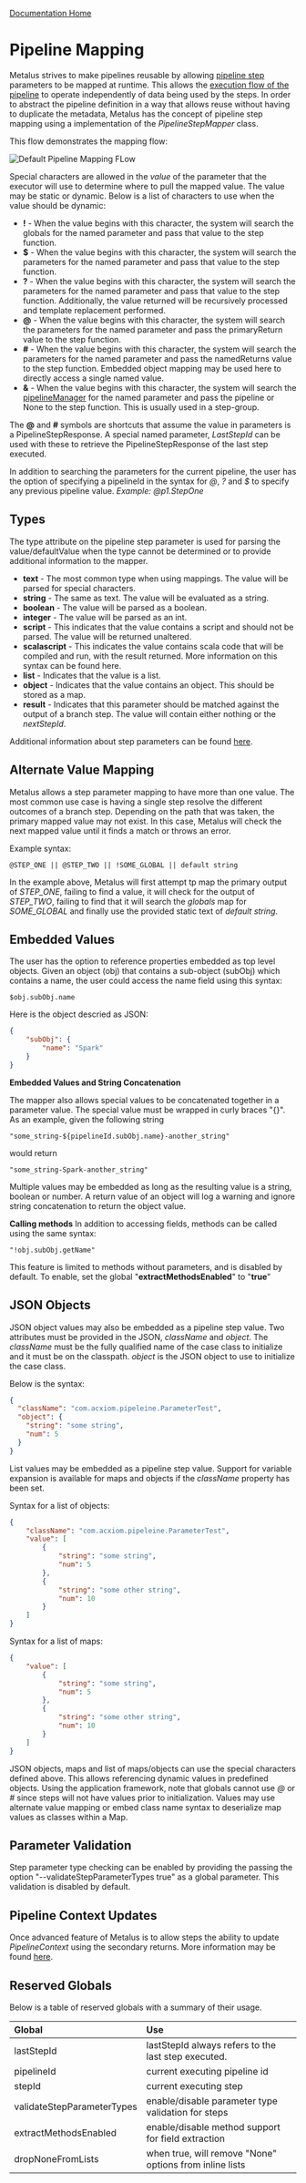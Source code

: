 [Documentation Home](readme.md)

# Pipeline Mapping
Metalus strives to make pipelines reusable by allowing [pipeline step](pipeline-steps.md) parameters to be mapped at
runtime. This allows the [execution flow of the pipeline](pipeline-flow.md) to operate independently of data being used 
by the steps. In order to abstract the pipeline definition in a way that allows reuse without having to duplicate the 
metadata, Metalus has the concept of pipeline step mapping using a implementation of the _PipelineStepMapper_ class.

This flow demonstrates the mapping flow:

![Default Pipeline Mapping FLow](../docs/images/Default_Parameter_Mapping.png "Default Parameter Mapping Flow")

Special characters are allowed in the *value* of the parameter that the executor will use to determine where to pull 
the mapped value. The value may be static or dynamic. Below is a list of characters to use when the value should be 
dynamic:

* **!** - When the value begins with this character, the system will search the globals for the named parameter and pass 
that value to the step function.
* **$** - When the value begins with this character, the system will search the parameters for the named parameter and 
pass that value to the step function.
* **?** - When the value begins with this character, the system will search the parameters for the named parameter and 
pass that value to the step function. Additionally, the value returned will be recursively processed and template
replacement performed.
* **@** - When the value begins with this character, the system will search the parameters for the named parameter and 
pass the primaryReturn value to the step function.
* **#** - When the value begins with this character, the system will search the parameters for the named parameter and 
pass the namedReturns value to the step function. Embedded object mapping may be used here to directly access a single 
named value.
* **&** - When the value begins with this character, the system will search the [pipelineManager](pipeline-manager.md) for the named parameter 
and pass the pipeline or None to the step function. This is usually used in a step-group.

The **@** and **#** symbols are shortcuts that assume the value in parameters is a PipelineStepResponse.
 A special named parameter, *LastStepId* can be used with these to retrieve the PipelineStepResponse of the last step executed. 
 
In addition to searching the parameters for the current pipeline, the user has the option of specifying a pipelineId in 
the syntax for *@*, *?* and *$* to specify any previous pipeline value. *Example: @p1.StepOne*

## Types
The type attribute on the pipeline step parameter is used for parsing the value/defaultValue when the type cannot be
determined or to provide additional information to the mapper. 

* **text** - The most common type when using mappings. The value will be parsed for special characters.
* **string** - The same as text. The value will be evaluated as a string.
* **boolean** - The value will be parsed as a boolean.
* **integer** - The value will be parsed as an int.
* **script** - This indicates that the value contains a script and should not be parsed. The value will be returned unaltered.
* **scalascript** - This indicates the value contains scala code that will be compiled and run, with the result returned.
More information on this syntax can be found here.
* **list** - Indicates that the value is a list.
* **object** - Indicates that the value contains an object. This should be stored as a map.
* **result** - Indicates that this parameter should be matched against the output of a branch step. The value will 
contain either nothing or the _nextStepId_. 

Additional information about step parameters can be found [here](step-templates.md#params).

## Alternate Value Mapping
Metalus allows a step parameter mapping to have more than one value. The most common use case is having a single step
resolve the different outcomes of a branch step. Depending on the path that was taken, the primary mapped value may not
exist. In this case, Metalus will check the next mapped value until it finds a match or throws an error.

Example syntax:

```
@STEP_ONE || @STEP_TWO || !SOME_GLOBAL || default string
```

In the example above, Metalus will first attempt tp map the primary output of *STEP_ONE*, failing to find  a value, it
will check for the output of *STEP_TWO*, failing to find that it will search the _globals_ map for *SOME_GLOBAL* and
finally use the provided static text of _default string_.

## Embedded Values
The user has the option to reference properties embedded as top level objects. Given an object (obj) that contains a 
sub-object (subObj) which contains a name, the user could access the name field using this syntax:
```
$obj.subObj.name
```
	
Here is the object descried as JSON:
```json
{
	"subObj": {
		"name": "Spark"
	}
} 
```

**Embedded Values and String Concatenation**

The mapper also allows special values to be concatenated together in a parameter value. The special value must be wrapped
in curly braces "{}". As an example, given the following string 
```
"some_string-${pipelineId.subObj.name}-another_string"
 ```
would return 
```
"some_string-Spark-another_string"
```
Multiple values may be embedded as long as the resulting value is a string, boolean
or number. A return value of an object will log a warning and ignore string concatenation to return the object value.

**Calling methods**
In addition to accessing fields, methods can be called using the same syntax: 
```
"!obj.subObj.getName"
```
This feature is limited to methods without parameters, and is disabled by default.
To enable, set the global "**extractMethodsEnabled**" to "**true**"

## JSON Objects
JSON object values may also be embedded as a pipeline step value. Two attributes must be provided in the JSON, 
*className* and *object*. The *className* must be the fully qualified name of the case class to initialize and
it must be on the classpath. *object* is the JSON object to use to initialize the case class. 

Below is the syntax:

```json
{
  "className": "com.acxiom.pipeleine.ParameterTest",
  "object": {
  	"string": "some string",
  	"num": 5
  }
}
```

List values may be embedded as a pipeline step value. Support for variable expansion is available for maps and objects 
if the *className* property has been set.

Syntax for a list of objects:

```json
{
	"className": "com.acxiom.pipeleine.ParameterTest",
	"value": [
		{
			"string": "some string",
			"num": 5
		},
		{
        	"string": "some other string",
        	"num": 10
        }
	]
}
```

Syntax for a list of maps:

```json
{
	"value": [
		{
			"string": "some string",
			"num": 5
		},
		{
        	"string": "some other string",
        	"num": 10
        }
	]
}
```

JSON objects, maps and list of maps/objects can use the special characters defined above. This allows referencing dynamic 
values in predefined objects. Using the application framework, note that globals cannot use *@* or *#* since steps will 
not have values prior to initialization. Values may use alternate value mapping or embed class name syntax to deserialize 
map values as classes within a Map. 

## Parameter Validation
Step parameter type checking can be enabled by providing the passing the option "--validateStepParameterTypes true" as a global parameter.
This validation is disabled by default.

## Pipeline Context Updates
Once advanced feature of Metalus is to allow steps the ability to update _PipelineContext_ using the secondary returns.
More information may be found [here](advanced-step-features.md).

## Reserved Globals
Below is a table of reserved globals with a summary of their usage.
 
| Global                     | Use                                                     |
|:---------------------------|:--------------------------------------------------------|
| lastStepId                 | lastStepId always refers to the last step executed.     |
| pipelineId                 | current executing pipeline id                           |
| stepId                     | current executing step                                  |
| validateStepParameterTypes | enable/disable parameter type validation for steps      |
| extractMethodsEnabled      | enable/disable method support for field extraction       |
| dropNoneFromLists          | when true, will remove "None" options from inline lists |
